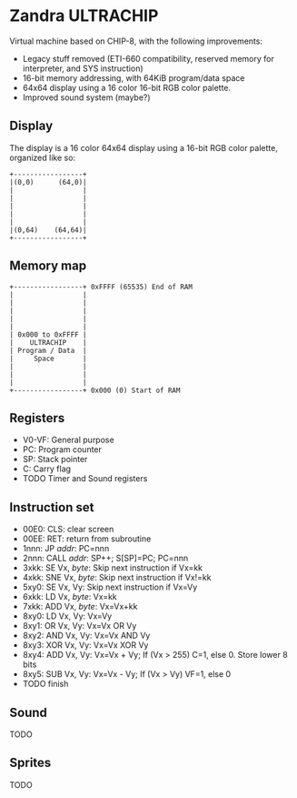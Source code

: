 # Zandra ULTRACHIP

Virtual machine based on CHIP-8, with the following improvements:

* Legacy stuff removed (ETI-660 compatibility, reserved memory for interpreter,
and SYS instruction)
* 16-bit memory addressing, with 64KiB program/data space
* 64x64 display using a 16 color 16-bit RGB color palette.
* Improved sound system (maybe?)

## Display

The display is a 16 color 64x64 display using a 16-bit RGB color palette,
organized like so:

```
+-----------------+
|(0,0)      (64,0)|
|                 |
|                 |
|                 |
|                 |
|                 |
|(0,64)    (64,64)|
+-----------------+
```

## Memory map

```
+-----------------+ 0xFFFF (65535) End of RAM
|                 |
|                 |
|                 |
|                 |
|                 |
| 0x000 to 0xFFFF |
|    ULTRACHIP    |
| Program / Data  |
|     Space       |
|                 |
|                 |
|                 |
+-----------------+ 0x000 (0) Start of RAM
```

## Registers

* V0-VF: General purpose
* PC: Program counter
* SP: Stack pointer
* C: Carry flag
* TODO Timer and Sound registers

## Instruction set

* 00E0: CLS: clear screen
* 00EE: RET: return from subroutine
* 1nnn: JP *addr*: PC=nnn
* 2nnn: CALL *addr*: SP++; S[SP]=PC; PC=nnn
* 3xkk: SE Vx, *byte*: Skip next instruction if Vx=kk
* 4xkk: SNE Vx, *byte*: Skip next instruction if Vx!=kk
* 5xy0: SE Vx, Vy: Skip next instruction if Vx=Vy
* 6xkk: LD Vx, *byte*: Vx=kk
* 7xkk: ADD Vx, *byte*: Vx=Vx+kk
* 8xy0: LD Vx, Vy: Vx=Vy
* 8xy1: OR Vx, Vy: Vx=Vx OR Vy
* 8xy2: AND Vx, Vy: Vx=Vx AND Vy
* 8xy3: XOR Vx, Vy: Vx=Vx XOR Vy
* 8xy4: ADD Vx, Vy: Vx=Vx + Vy; If (Vx > 255) C=1, else 0. Store lower 8 bits
* 8xy5: SUB Vx, Vy: Vx=Vx - Vy; If (Vx > Vy) VF=1, else 0
* TODO finish

## Sound

TODO

## Sprites

TODO
